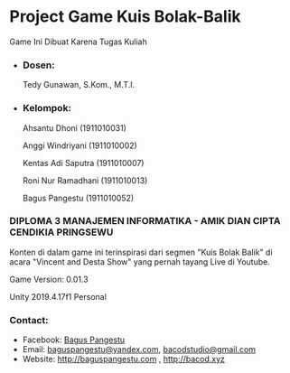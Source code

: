 # Project Game Kuis Bolak-Balik

Game Ini Dibuat Karena Tugas Kuliah

- ### Dosen:

  Tedy Gunawan, S.Kom., M.T.I.

- ### Kelompok:

  Ahsantu Dhoni (1911010031)

  Anggi Windriyani (1911010002)

  Kentas Adi Saputra (1911010007)

  Roni Nur Ramadhani (1911010013)

  Bagus Pangestu (1911010052)

### DIPLOMA 3 MANAJEMEN INFORMATIKA - AMIK DIAN CIPTA CENDIKIA PRINGSEWU

Konten di dalam game ini terinspirasi dari segmen "Kuis Bolak Balik" di acara "Vincent and Desta Show" yang pernah tayang Live di Youtube.

Game Version: 0.01.3

Unity 2019.4.17f1 Personal

### Contact:

- Facebook: [Bagus Pangestu](https://fb.com/baguspangestucom)
- Email: baguspangestu@yandex.com, bacodstudio@gmail.com
- Website: http://baguspangestu.com , http://bacod.xyz
